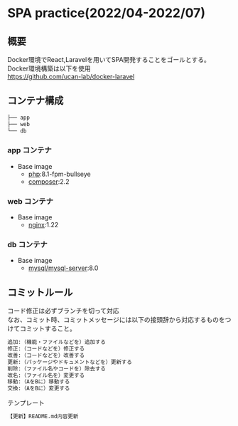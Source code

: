 # SPA practice(2022/04-2022/07)
## 概要
Docker環境でReact,Laravelを用いてSPA開発することをゴールとする。
</br>Docker環境構築は以下を使用
</br>https://github.com/ucan-lab/docker-laravel

## コンテナ構成

```bash
├── app
├── web
└── db
```

### app コンテナ

- Base image
  - [php](https://hub.docker.com/_/php):8.1-fpm-bullseye
  - [composer](https://hub.docker.com/_/composer):2.2

### web コンテナ

- Base image
  - [nginx](https://hub.docker.com/_/nginx):1.22

### db コンテナ

- Base image
  - [mysql/mysql-server](https://hub.docker.com/r/mysql/mysql-server):8.0

## コミットルール
コード修正は必ずブランチを切って対応
</br>なお、コミット時、コミットメッセージには以下の接頭辞から対応するものをつけてコミットすること。

```bash
追加:（機能・ファイルなどを）追加する
修正:（コードなどを）修正する
改善:（コードなどを）改善する
更新:（パッケージやドキュメントなどを）更新する
削除:（ファイル名やコードを）除去する
改名:（ファイル名を）変更する
移動:（AをBに）移動する
交換:（AをBに）変更する
```

テンプレート
```bash
【更新】README.md内容更新
```

